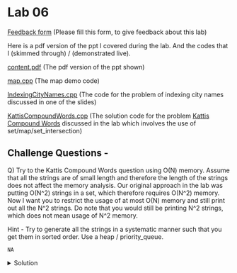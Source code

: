 # Lab 06

  [Feedback form](https://docs.google.com/forms/d/e/1FAIpQLScLeIezAu3Bueokx98FzaNraoK_90lxMd6trBRnnNLXKQjojg/viewform?usp=sf_link) (Please fill this form, to give feedback about this lab)

Here is a pdf version of the ppt I covered during the lab. And the codes that I (skimmed through) / (demonstrated live).

  [content.pdf](https://sidhant007.github.io/CS2040C/lab06/content.pdf) (The pdf version of the ppt shown) 

  [map.cpp](https://sidhant007.github.io/CS2040C/lab06/map.cpp) (The map demo code)

  [IndexingCityNames.cpp](https://sidhant007.github.io/CS2040C/lab06/IndexingCityNames.cpp) (The code for the problem of indexing city names discussed in one of the slides)

  [KattisCompoundWords.cpp](https://sidhant007.github.io/CS2040C/lab06/KattisCompoundWords.cpp) (The solution code for the problem <a href = "https://open.kattis.com/problems/compoundwords">Kattis Compound Words</a> discussed in the lab which involves the use of set/map/set_intersection)

## Challenge Questions - 

Q) Try to the Kattis Compound Words question using O(N) memory. Assume that all the strings are of small length and therefore the length of the strings does not affect the memory analysis. Our original approach in the lab was putting O(N^2) strings in a set, which therefore requires O(N^2) memory. Now I want you to restrict the usage of at most O(N) memory and still print out all the N^2 strings. Do note that you would still be printing N^2 strings, which does not mean usage of N^2 memory. 

Hint - Try to generate all the strings in a systematic manner such that you get them in sorted order. Use a heap / priority_queue.

~~~~
NA
~~~~

<details>
  <summary>Solution</summary>
  The solution idea is this - 
  <br>
  Sort the strings in ascending order and label them s1 &lt; s2 &lt; ... &lt; sn.
  <br>
  Observe that s1 + s2 &lt; s1 + s3 &lt; s1 + s4 &lt; ... &lt; s1 + sn. Let this be equation 1.
  <br>
  Similarly, s2 + s1 &lt; s2 + s3 &lt; s2 + s4 &lt; ... &lt; s2 + sn. Let this be equation 2.
  <br>
  And so on till - sn + s1 &lt; sn + s2 &lt; sn + s3 &lt; ... &lt; sn + s(n - 1). Let this be equation n.
  <br>
  Create a priority queue of strings which sorts them in ascending order, so techincally a min heap. Label it pq. 
  <br>
  Push in {s1 + s2, s2 + s1, s3 + s1, s4 + s1, ..., sn + s1} inside the PQ, i.e all the first terms in equation 1, equation 2, equation 3, ... equation n.
  <br>
  Now pick the top element of pq, print it. Pop it. Then let us say this element which has printed just now is s(x) + s(y), then because you popped s(x) + s(y), you should push in s(x) + s(y + 1) inside the pq. Here I assume s(x) = x_th string.
  <br>
  Keep on doing this. Do note, that s(x) &neq; s(y + 1), when pushing s(x) + s(y + 1).
  <br>
  Also note that the in pq each element should essentially be a tuple<string, int, int> where if get<1> = a, get<2> = b, then get<0> = s(a) + s(b).
  <br>
  The intutive idea of the algo was to first take the min term out of all the first terms in equation 1, equation 2, ... equation n. Then for that particular equation which gave the min term, move to the second term for that equation. And again take the minimum. So keep on taking the minimum term, and shifting the pointer for the equation which gives the minimum by 1 to the right.
  <br>
  Net time complexity is O(c * N * N * log(N)), where c is the average length of the characters. And the memory complexity is O(c * N) = O(N), when c is small enough to be ignored.
</details>
